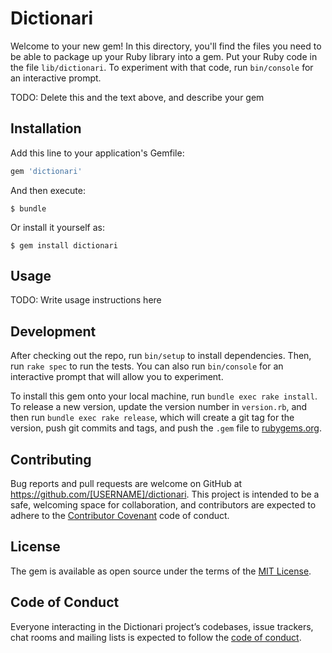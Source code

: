 # Dictionari

Welcome to your new gem! In this directory, you'll find the files you need to be able to package up your Ruby library into a gem. Put your Ruby code in the file `lib/dictionari`. To experiment with that code, run `bin/console` for an interactive prompt.

TODO: Delete this and the text above, and describe your gem

## Installation

Add this line to your application's Gemfile:

```ruby
gem 'dictionari'
```

And then execute:

    $ bundle

Or install it yourself as:

    $ gem install dictionari

## Usage

TODO: Write usage instructions here

## Development

After checking out the repo, run `bin/setup` to install dependencies. Then, run `rake spec` to run the tests. You can also run `bin/console` for an interactive prompt that will allow you to experiment.

To install this gem onto your local machine, run `bundle exec rake install`. To release a new version, update the version number in `version.rb`, and then run `bundle exec rake release`, which will create a git tag for the version, push git commits and tags, and push the `.gem` file to [rubygems.org](https://rubygems.org).

## Contributing

Bug reports and pull requests are welcome on GitHub at https://github.com/[USERNAME]/dictionari. This project is intended to be a safe, welcoming space for collaboration, and contributors are expected to adhere to the [Contributor Covenant](http://contributor-covenant.org) code of conduct.

## License

The gem is available as open source under the terms of the [MIT License](https://opensource.org/licenses/MIT).

## Code of Conduct

Everyone interacting in the Dictionari project’s codebases, issue trackers, chat rooms and mailing lists is expected to follow the [code of conduct](https://github.com/[USERNAME]/dictionari/blob/master/CODE_OF_CONDUCT.md).
